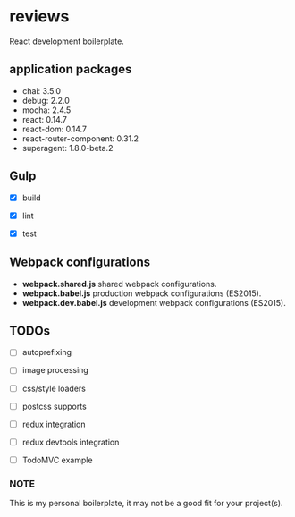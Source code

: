 # reviews

React development boilerplate.


## application packages

- chai: 3.5.0
- debug: 2.2.0
- mocha: 2.4.5
- react: 0.14.7
- react-dom: 0.14.7
- react-router-component: 0.31.2
- superagent: 1.8.0-beta.2



## Gulp

- [X] build
- [X] lint
- [X] test


## Webpack configurations

- **webpack.shared.js** shared webpack configurations.
- **webpack.babel.js** production webpack configurations (ES2015).
- **webpack.dev.babel.js** development webpack configurations (ES2015).


## TODOs

- [ ] autoprefixing
- [ ] image processing
- [ ] css/style loaders
- [ ] postcss supports
- [ ] redux integration
- [ ] redux devtools integration
- [ ] TodoMVC example


### NOTE

This is my personal boilerplate, it may not be a good fit for your project(s).

